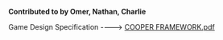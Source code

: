 **Contributed to by Omer, Nathan, Charlie**

Game Design Specification ----> [COOPER FRAMEWORK.pdf](https://github.com/user-attachments/files/20720974/COOPER.FRAMEWORK.pdf)
